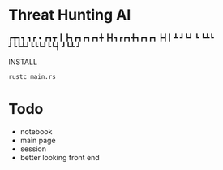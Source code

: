 # Threat Hunting AI

┏┳┓┓          ┓┏     •      ┏┓┳
 ┃ ┣┓┏┓┏┓┏┓╋  ┣┫┓┏┏┓╋┓┏┓┏┓  ┣┫┃
 ┻ ┛┗┛ ┗ ┗┻┗  ┛┗┗┻┛┗┗┗┛┗┗┫  ┛┗┻
                         ┛     



INSTALL

```
rustc main.rs
```


# Todo
- notebook
- main page
- session
- better looking front end
